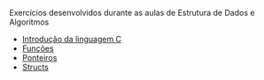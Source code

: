 Exercícios desenvolvidos durante as aulas de Estrutura de Dados e Algoritmos
<ul>
  <li><a href="https://github.com/estermmorales/EDA/tree/main/exercicios_aula/introdutorios">Introdução da linguagem C</a></li>
  <li><a href="https://github.com/estermmorales/EDA/tree/main/exercicios_aula/funcoes">Funções</a></li>
  <li><a href="https://github.com/estermmorales/EDA/tree/main/exercicios_aula/ponteiros">Ponteiros</a></li>
  <li><a href="https://github.com/estermmorales/EDA/tree/main/exercicios_aula/structs">Structs</a></li><br>
</ul>
